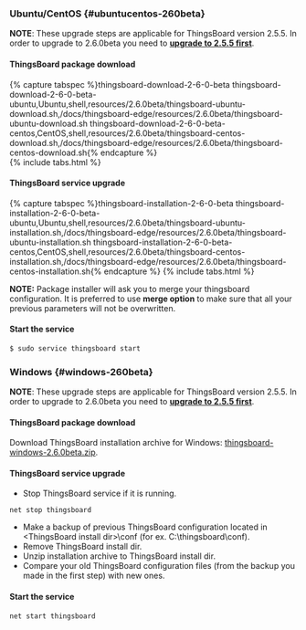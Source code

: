 ### Ubuntu/CentOS {#ubuntucentos-260beta}

**NOTE**: These upgrade steps are applicable for ThingsBoard version 2.5.5. In order to upgrade to 2.6.0beta you need to [**upgrade to 2.5.5 first**](/docs/user-guide/install/upgrade-instructions/#ubuntucentos-255).

#### ThingsBoard package download

{% capture tabspec %}thingsboard-download-2-6-0-beta
thingsboard-download-2-6-0-beta-ubuntu,Ubuntu,shell,resources/2.6.0beta/thingsboard-ubuntu-download.sh,/docs/thingsboard-edge/resources/2.6.0beta/thingsboard-ubuntu-download.sh
thingsboard-download-2-6-0-beta-centos,CentOS,shell,resources/2.6.0beta/thingsboard-centos-download.sh,/docs/thingsboard-edge/resources/2.6.0beta/thingsboard-centos-download.sh{% endcapture %}  
{% include tabs.html %}

#### ThingsBoard service upgrade

{% capture tabspec %}thingsboard-installation-2-6-0-beta
thingsboard-installation-2-6-0-beta-ubuntu,Ubuntu,shell,resources/2.6.0beta/thingsboard-ubuntu-installation.sh,/docs/thingsboard-edge/resources/2.6.0beta/thingsboard-ubuntu-installation.sh
thingsboard-installation-2-6-0-beta-centos,CentOS,shell,resources/2.6.0beta/thingsboard-centos-installation.sh,/docs/thingsboard-edge/resources/2.6.0beta/thingsboard-centos-installation.sh{% endcapture %} 
{% include tabs.html %}

**NOTE:** Package installer will ask you to merge your thingsboard configuration. It is preferred to use **merge option** to make sure that all your previous parameters will not be overwritten.  

#### Start the service

```bash
$ sudo service thingsboard start
```

### Windows {#windows-260beta}

**NOTE**: These upgrade steps are applicable for ThingsBoard version 2.5.5. In order to upgrade to 2.6.0beta you need to [**upgrade to 2.5.5 first**](/docs/user-guide/install/upgrade-instructions/#windows-255).

#### ThingsBoard package download

Download ThingsBoard installation archive for Windows: [thingsboard-windows-2.6.0beta.zip](https://github.com/thingsboard/thingsboard/releases/download/v2.6.0beta/thingsboard-windows-2.6.0beta.zip).

#### ThingsBoard service upgrade

* Stop ThingsBoard service if it is running.
 
```text
net stop thingsboard
```

* Make a backup of previous ThingsBoard configuration located in \<ThingsBoard install dir\>\conf (for ex. C:\thingsboard\conf).
* Remove ThingsBoard install dir.
* Unzip installation archive to ThingsBoard install dir.
* Compare your old ThingsBoard configuration files (from the backup you made in the first step) with new ones.

#### Start the service

```text
net start thingsboard
```